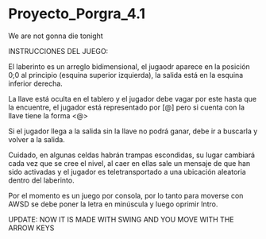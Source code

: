 # Proyecto_Porgra_4.1
We are not gonna die tonight


INSTRUCCIONES DEL JUEGO:

El laberinto es un arreglo bidimensional, el jugaodr aparece en la posición 0;0 al principio
(esquina superior izquierda), la salida está en la esquina inferior derecha.

La llave está oculta en el tablero y el jugador debe vagar por este hasta que la encuentre, 
el jugador está representado por [@] pero si cuenta con la llave tiene la forma <@>

Si el jugador llega a la salida sin la llave no podrá ganar, debe ir a buscarla y volver a la salida.

Cuidado, en algunas celdas habrán trampas escondidas, su lugar cambiará cada vez que se cree el nivel,
al caer en ellas sale un mensaje de que han sido activadas y el jugador es teletransportado a una 
ubicación aleatoria dentro del laberinto. 

Por el momento es un juego por consola, por lo tanto para moverse con AWSD se debe poner la letra
en minúscula y luego oprimir Intro.

UPDATE: 
NOW IT IS MADE WITH SWING AND YOU MOVE WITH THE ARROW KEYS
